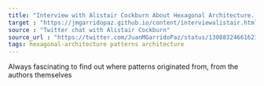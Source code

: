```yaml
---
title: "Interview with Alistair Cockburn About Hexagonal Architecture... and more"
target : "https://jmgarridopaz.github.io/content/interviewalistair.html"
source : "Twitter chat with Alistair Cockburn"
source_url : "https://twitter.com/JuanMGarridoPaz/status/1308832466162135042?t=_4V9ba6fyY7McOv3NV05aw&s=19"
tags: hexagonal-architecture patterns architecture 
---
```


Always fascinating to find out where patterns originated from, from the authors themselves